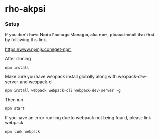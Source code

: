 # rho-akpsi

### Setup

If you don't have Node Package Manager, aka npm, please install that first by following this link.

https://www.npmjs.com/get-npm

After cloning

```
npm install
```

Make sure you have webpack install globally along with webpack-dev-server, and webpack-cli

```
npm install webpack webpack-cli webpack-dev-server -g
```

Then run

```
npm start
```

If you have an error running due to webpack not being found, please link webpack

```
npm link webpack
```
